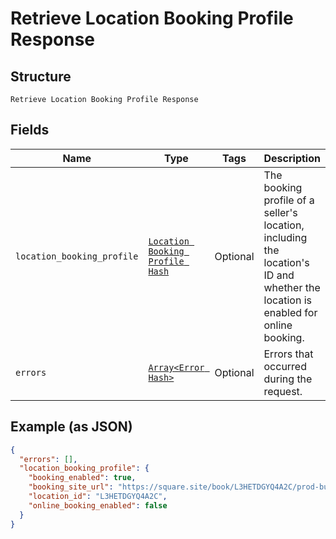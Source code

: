 
# Retrieve Location Booking Profile Response

## Structure

`Retrieve Location Booking Profile Response`

## Fields

| Name | Type | Tags | Description |
|  --- | --- | --- | --- |
| `location_booking_profile` | [`Location Booking Profile Hash`](../../doc/models/location-booking-profile.md) | Optional | The booking profile of a seller's location, including the location's ID and whether the location is enabled for online booking. |
| `errors` | [`Array<Error Hash>`](../../doc/models/error.md) | Optional | Errors that occurred during the request. |

## Example (as JSON)

```json
{
  "errors": [],
  "location_booking_profile": {
    "booking_enabled": true,
    "booking_site_url": "https://square.site/book/L3HETDGYQ4A2C/prod-business",
    "location_id": "L3HETDGYQ4A2C",
    "online_booking_enabled": false
  }
}
```

